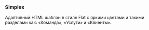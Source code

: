 <h3>Simplex</h3>

<p>Адаптивный HTML шаблон в стиле Flat с яркими цветами и такими разделами как: «Команда», «Услуги» и «Клиенты».</p>
